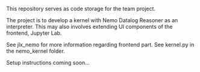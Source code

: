 This repository serves as code storage for the team project.

The project is to develop a kernel with Nemo Datalog Reasoner as an interpreter.
This may also involves extending UI components of the frontend, Jupyter Lab.

See jlx_nemo for more information regarding frontend part. 
See kernel.py in the nemo_kernel folder.

Setup instructions coming soon... 
